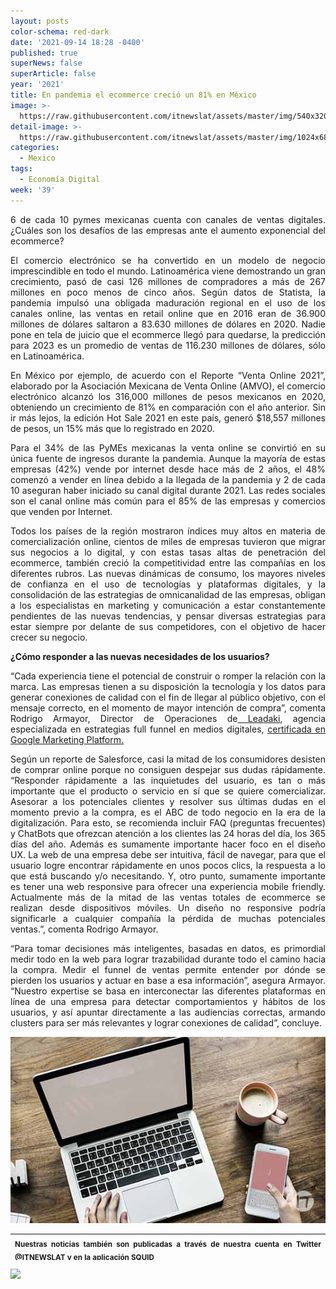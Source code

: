 ```yaml
---
layout: posts
color-schema: red-dark
date: '2021-09-14 18:28 -0400'
published: true
superNews: false
superArticle: false
year: '2021'
title: En pandemia el ecommerce creció un 81% en México
image: >-
  https://raw.githubusercontent.com/itnewslat/assets/master/img/540x320/Ecommerce-p.jpg
detail-image: >-
  https://raw.githubusercontent.com/itnewslat/assets/master/img/1024x680/Ecommerce-g.jpg
categories:
  - Mexico
tags:
  - Economía Digital
week: '39'
---
```

<p style="text-align: justify;">6 de cada 10 pymes mexicanas cuenta con canales de ventas digitales. ¿Cuáles son los desafíos de las empresas ante el aumento exponencial del ecommerce?</p>
<p style="text-align: justify;">El comercio electrónico se ha convertido en un modelo de negocio imprescindible en todo el mundo. Latinoamérica viene demostrando un gran crecimiento, pasó de casi 126 millones de compradores a más de 267 millones en poco menos de cinco años. Según datos de Statista, la pandemia impulsó una obligada maduración regional en el uso de los canales online, las ventas en retail online que en 2016 eran de 36.900 millones de dólares saltaron a 83.630 millones de dólares en 2020. Nadie pone en tela de juicio que el ecommerce llegó para quedarse, la predicción para 2023 es un promedio de ventas de 116.230 millones de dólares, sólo en Latinoamérica.</p>
<p style="text-align: justify;">En México por ejemplo, de acuerdo con el Reporte “Venta Online 2021”, elaborado por la Asociación Mexicana de Venta Online (AMVO), el comercio electrónico alcanzó los 316,000 millones de pesos mexicanos en 2020, obteniendo un crecimiento de 81% en comparación con el año anterior. Sin ir más lejos, la edición Hot Sale 2021 en este país, generó $18,557 millones de pesos, un 15% más que lo registrado en 2020.</p>
<p style="text-align: justify;">Para el 34% de las PyMEs mexicanas la venta online se convirtió en su única fuente de ingresos durante la pandemia. Aunque la mayoría de estas empresas (42%) vende por internet desde hace más de 2 años, el 48% comenzó a vender en línea debido a la llegada de la pandemia y 2 de cada 10 aseguran haber iniciado su canal digital durante 2021. Las redes sociales son el canal online más común para el 85% de las empresas y comercios que venden por Internet.</p>
<p style="text-align: justify;">Todos los países de la región mostraron índices muy altos en materia de comercialización online, cientos de miles de empresas tuvieron que migrar sus negocios a lo digital, y con estas tasas altas de penetración del ecommerce, también creció la competitividad entre las compañías en los diferentes rubros. Las nuevas dinámicas de consumo, los mayores niveles de confianza en el uso de tecnologías y plataformas digitales, y la consolidación de las estrategias de omnicanalidad de las empresas, obligan a los especialistas en marketing y comunicación a estar constantemente pendientes de las nuevas tendencias, y pensar diversas estrategias para estar siempre por delante de sus competidores, con el objetivo de hacer crecer su negocio.</p>
<p style="text-align: justify;"><strong>¿Cómo responder a las nuevas necesidades de los usuarios?</strong></p>
<p style="text-align: justify;">“Cada experiencia tiene el potencial de construir o romper la relación con la marca. Las empresas tienen a su disposición la tecnología y los datos para generar conexiones de calidad con el fin de llegar al público objetivo, con el mensaje correcto, en el momento de mayor intención de compra”, comenta Rodrigo Armayor, Director de Operaciones de<a href="https://www.leadaki.com/compra-programatica#utm_source=nota4Prensa&amp;utm_campaign=Nota4_automatizacion&amp;utm_id=Prensa"> Leadaki</a>, agencia especializada en estrategias full funnel en medios digitales, <a href="https://marketingplatform.google.com/about/partners/company/5197715742916608/gacp/5629499534213120/service/5707702298738688#utm_source=nota4Prensa&amp;utm_campaign=Nota4_recomendacionesecommerce&amp;utm_id=Prensa">certificada en Google Marketing Platform.</a></p>
<p style="text-align: justify;">Según un reporte de Salesforce, casi la mitad de los consumidores desisten de comprar online porque no consiguen despejar sus dudas rápidamente. “Responder rápidamente a las inquietudes del usuario, es tan o más importante que el producto o servicio en sí que se quiere comercializar. Asesorar a los potenciales clientes y resolver sus últimas dudas en el momento previo a la compra, es el ABC de todo negocio en la era de la digitalización. Para esto, se recomienda incluir FAQ (preguntas frecuentes) y ChatBots que ofrezcan atención a los clientes las 24 horas del día, los 365 días del año. Además es sumamente importante hacer foco en el diseño UX. La web de una empresa debe ser intuitiva, fácil de navegar, para que el usuario logre encontrar rápidamente en unos pocos clics, la respuesta a lo que está buscando y/o necesitando. Y, otro punto, sumamente importante es tener una web responsive para ofrecer una experiencia mobile friendly. Actualmente más de la mitad de las ventas totales de ecommerce se realizan desde dispositivos móviles. Un diseño no responsive podría significarle a cualquier compañía la pérdida de muchas potenciales ventas.”, comenta Rodrigo Armayor.</p>
<p style="text-align: justify;">“Para tomar decisiones más inteligentes, basadas en datos, es primordial medir todo en la web para lograr trazabilidad durante todo el camino hacia la compra. Medir el funnel de ventas permite entender por dónde se pierden los usuarios y actuar en base a esa información”, asegura Armayor. “Nuestro expertise se basa en interconectar las diferentes plataformas en línea de una empresa para detectar comportamientos y hábitos de los usuarios, y así apuntar directamente a las audiencias correctas, armando clusters para ser más relevantes y lograr conexiones de calidad”, concluye.</p>

![](https://raw.githubusercontent.com/itnewslat/assets/master/img/540x320/Ecommerce-p.jpg)

<table style="height: 42px;" width="569">
<tbody>
<tr>
<td style="text-align: justify;"><sub><strong>Nuestras noticias también son publicadas a través de nuestra cuenta en Twitter <a href="https://twitter.com/itnewslat?lang=es">@ITNEWSLAT</a> y en la aplicación <a href="https://squidapp.co/en/">SQUID</a></strong></sub></td>
</tr>
</tbody>
</table>

<img src="https://tracker.metricool.com/c3po.jpg?hash=56f88a41e39ab42c063cc51676587a04"/>

